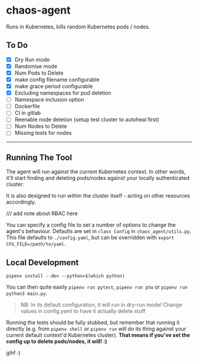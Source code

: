 # chaos-agent

Runs in Kubernetes, kills random Kubernetes pods / nodes.

## To Do

- [x] Dry Run mode
- [x] Randomise mode
- [x] Num Pods to Delete
- [x] make config filename configurable
- [x] make grace period configurable
- [x] Excluding namespaces for pod deletion
- [ ] Namespace inclusion option
- [ ] Dockerfile
- [ ] CI in gitlab
- [ ] Reenable node deletion (setup test cluster to autoheal first)
- [ ] Num Nodes to Delete
- [ ] Missing tests for nodes

---

## Running The Tool

The agent will run against the current Kubernetes context. In other words, it'll start finding and deleting pods/nodes against your locally authenticated cluster.

It is also designed to run within the cluster itself - acting on other resources accordingly.

/// add note about RBAC here

You can specify a config file to set a number of options to change the agent's behaviour. Defaults are set in `class Config` in `chaos_agent/utils.py`. This file defaults to `./config.yaml`, but can be overridden with `export CFG_FILE=/path/to/yaml`.

## Local Development

`pipenv install --dev --python=$(which python)`

You can then quite easily `pipenv run pytest`, `pipenv run ptw` or `pipenv run python3 main.py`.

> NB: In its default configuration, it will run in dry-run mode! Change values in config.yaml to have it actually delete stuff

Running the tests should be fully stubbed, but remember that running it directly (e.g. from `pipenv shell` or `pipenv run` will do its thing against your current default context'd Kubernetes cluster). **That means if you've set the config up to delete pods/nodes, it will! :)**

glhf :)
